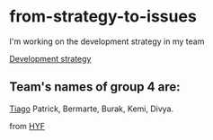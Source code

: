 # from-strategy-to-issues

I'm working on the development strategy in my team 

[Development strategy](development-strategy.md)

## Team's names of group 4 are:
[Tiago](tiago.md)
Patrick,
Bermarte,
Burak,
Kemi,
Divya.

from [HYF](https://github.com/HackYourFutureBelgium/incremental-development#week-2)


